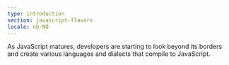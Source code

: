 ```yaml
---
type: introduction
section: javascript-flavors
locale: nb-NO
---
```

 As JavaScript matures, developers are starting to look
beyond its borders and create various languages and dialects that
compile to JavaScript.